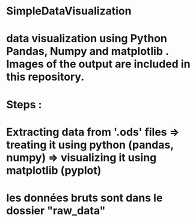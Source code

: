 # SimpleDataVisualization
# data visualization using Python Pandas, Numpy and matplotlib . Images of the output are included in this repository.
# Steps :  
# Extracting data from '.ods' files => treating it using python (pandas, numpy) => visualizing it using matplotlib (pyplot)
# les données bruts sont dans le dossier "raw_data"
